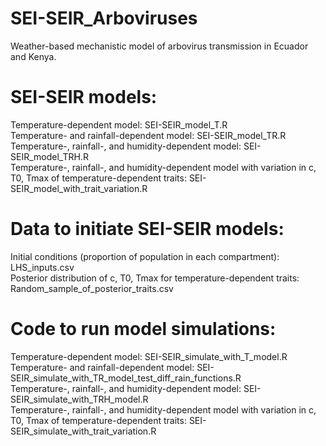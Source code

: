 # SEI-SEIR_Arboviruses
Weather-based mechanistic model of arbovirus transmission in Ecuador and Kenya.

# SEI-SEIR models:
Temperature-dependent model: SEI-SEIR_model_T.R <br />
Temperature- and rainfall-dependent model: SEI-SEIR_model_TR.R <br />
Temperature-, rainfall-, and humidity-dependent model: SEI-SEIR_model_TRH.R <br />
Temperature-, rainfall-, and humidity-dependent model with variation in c, T0, Tmax of temperature-dependent traits: SEI-SEIR_model_with_trait_variation.R

# Data to initiate SEI-SEIR models:
Initial conditions (proportion of population in each compartment): LHS_inputs.csv <br />
Posterior distribution of c, T0, Tmax for temperature-dependent traits: Random_sample_of_posterior_traits.csv 

# Code to run model simulations:
Temperature-dependent model: SEI-SEIR_simulate_with_T_model.R <br />
Temperature- and rainfall-dependent model: SEI-SEIR_simulate_with_TR_model_test_diff_rain_functions.R <br />
Temperature-, rainfall-, and humidity-dependent model: SEI-SEIR_simulate_with_TRH_model.R <br />
Temperature-, rainfall-, and humidity-dependent model with variation in c, T0, Tmax of temperature-dependent traits: SEI-SEIR_simulate_with_trait_variation.R

